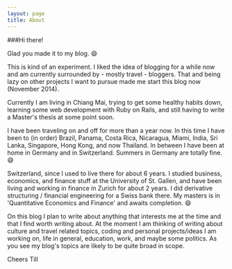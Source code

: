 ```yaml
---
layout: page
title: About
---
```


###Hi there!

Glad you made it to my blog. :smile:

This is kind of an experiment. I liked the idea of blogging for a while now and am currently surrounded by - mostly travel - bloggers. That and being lazy on other projects I want to pursue made me start this blog now (November 2014). 

Currently I am living in Chiang Mai, trying to get some healthy habits down, learning some web development with Ruby on Rails, and still having to write a Master's thesis at some point soon.

I have been traveling on and off for more than a year now. In this time I have been to (in order) Brazil, Panama, Costa Rica, Nicaragua, Miami, India, Sri Lanka, Singapore, Hong Kong, and now Thailand. In between I have been at home in Germany and in Switzerland. Summers in Germany are totally fine. :smile:

Switzerland, since I used to live there for about 6 years. I studied business, economics, and finance stuff at the University of St. Gallen, and have been living and working in finance in Zurich for about 2 years. I did derivative structuring / financial engineering for a Swiss bank there. My masters is in 'Quantitative Economics and Finance' and awaits completion. :smile:

On this blog I plan to write about anything that interests me at the time and that I find worth writing about. At the moment I am thinking of writing about culture and travel related topics, coding and personal projects/ideas I am working on, life in general, education, work, and maybe some politics. As you see my blog's topics are likely to be quite broad in scope.

Cheers
Till